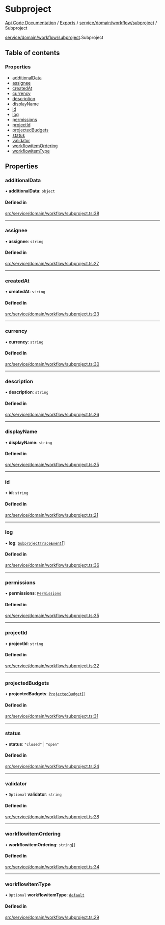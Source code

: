 # Subproject
 
[Api Code Documentation](../README.md) / [Exports](../modules.md) / [service/domain/workflow/subproject](../modules/service_domain_workflow_subproject.md) / Subproject

[service/domain/workflow/subproject](../modules/service_domain_workflow_subproject.md).Subproject

## Table of contents

### Properties

- [additionalData](service_domain_workflow_subproject.Subproject.md#additionaldata)
- [assignee](service_domain_workflow_subproject.Subproject.md#assignee)
- [createdAt](service_domain_workflow_subproject.Subproject.md#createdat)
- [currency](service_domain_workflow_subproject.Subproject.md#currency)
- [description](service_domain_workflow_subproject.Subproject.md#description)
- [displayName](service_domain_workflow_subproject.Subproject.md#displayname)
- [id](service_domain_workflow_subproject.Subproject.md#id)
- [log](service_domain_workflow_subproject.Subproject.md#log)
- [permissions](service_domain_workflow_subproject.Subproject.md#permissions)
- [projectId](service_domain_workflow_subproject.Subproject.md#projectid)
- [projectedBudgets](service_domain_workflow_subproject.Subproject.md#projectedbudgets)
- [status](service_domain_workflow_subproject.Subproject.md#status)
- [validator](service_domain_workflow_subproject.Subproject.md#validator)
- [workflowitemOrdering](service_domain_workflow_subproject.Subproject.md#workflowitemordering)
- [workflowitemType](service_domain_workflow_subproject.Subproject.md#workflowitemtype)

## Properties

### additionalData

• **additionalData**: `object`

#### Defined in

[src/service/domain/workflow/subproject.ts:38](https://github.com/openkfw/TruBudget/blob/4d7fd4be/api/src/service/domain/workflow/subproject.ts#L38)

___

### assignee

• **assignee**: `string`

#### Defined in

[src/service/domain/workflow/subproject.ts:27](https://github.com/openkfw/TruBudget/blob/4d7fd4be/api/src/service/domain/workflow/subproject.ts#L27)

___

### createdAt

• **createdAt**: `string`

#### Defined in

[src/service/domain/workflow/subproject.ts:23](https://github.com/openkfw/TruBudget/blob/4d7fd4be/api/src/service/domain/workflow/subproject.ts#L23)

___

### currency

• **currency**: `string`

#### Defined in

[src/service/domain/workflow/subproject.ts:30](https://github.com/openkfw/TruBudget/blob/4d7fd4be/api/src/service/domain/workflow/subproject.ts#L30)

___

### description

• **description**: `string`

#### Defined in

[src/service/domain/workflow/subproject.ts:26](https://github.com/openkfw/TruBudget/blob/4d7fd4be/api/src/service/domain/workflow/subproject.ts#L26)

___

### displayName

• **displayName**: `string`

#### Defined in

[src/service/domain/workflow/subproject.ts:25](https://github.com/openkfw/TruBudget/blob/4d7fd4be/api/src/service/domain/workflow/subproject.ts#L25)

___

### id

• **id**: `string`

#### Defined in

[src/service/domain/workflow/subproject.ts:21](https://github.com/openkfw/TruBudget/blob/4d7fd4be/api/src/service/domain/workflow/subproject.ts#L21)

___

### log

• **log**: [`SubprojectTraceEvent`](service_domain_workflow_subproject_trace_event.SubprojectTraceEvent.md)[]

#### Defined in

[src/service/domain/workflow/subproject.ts:36](https://github.com/openkfw/TruBudget/blob/4d7fd4be/api/src/service/domain/workflow/subproject.ts#L36)

___

### permissions

• **permissions**: [`Permissions`](../modules/service_domain_permissions.md#permissions)

#### Defined in

[src/service/domain/workflow/subproject.ts:35](https://github.com/openkfw/TruBudget/blob/4d7fd4be/api/src/service/domain/workflow/subproject.ts#L35)

___

### projectId

• **projectId**: `string`

#### Defined in

[src/service/domain/workflow/subproject.ts:22](https://github.com/openkfw/TruBudget/blob/4d7fd4be/api/src/service/domain/workflow/subproject.ts#L22)

___

### projectedBudgets

• **projectedBudgets**: [`ProjectedBudget`](service_domain_workflow_projected_budget.ProjectedBudget.md)[]

#### Defined in

[src/service/domain/workflow/subproject.ts:31](https://github.com/openkfw/TruBudget/blob/4d7fd4be/api/src/service/domain/workflow/subproject.ts#L31)

___

### status

• **status**: ``"closed"`` \| ``"open"``

#### Defined in

[src/service/domain/workflow/subproject.ts:24](https://github.com/openkfw/TruBudget/blob/4d7fd4be/api/src/service/domain/workflow/subproject.ts#L24)

___

### validator

• `Optional` **validator**: `string`

#### Defined in

[src/service/domain/workflow/subproject.ts:28](https://github.com/openkfw/TruBudget/blob/4d7fd4be/api/src/service/domain/workflow/subproject.ts#L28)

___

### workflowitemOrdering

• **workflowitemOrdering**: `string`[]

#### Defined in

[src/service/domain/workflow/subproject.ts:34](https://github.com/openkfw/TruBudget/blob/4d7fd4be/api/src/service/domain/workflow/subproject.ts#L34)

___

### workflowitemType

• `Optional` **workflowitemType**: [`default`](../modules/service_domain_workflowitem_types_types.md#default)

#### Defined in

[src/service/domain/workflow/subproject.ts:29](https://github.com/openkfw/TruBudget/blob/4d7fd4be/api/src/service/domain/workflow/subproject.ts#L29)
